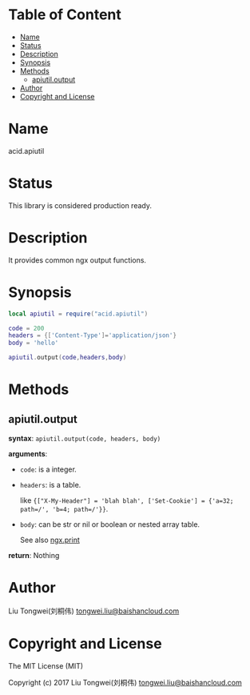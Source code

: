 <!-- START doctoc generated TOC please keep comment here to allow auto update -->
<!-- DON'T EDIT THIS SECTION, INSTEAD RE-RUN doctoc TO UPDATE -->
#   Table of Content

- [Name](#name)
- [Status](#status)
- [Description](#description)
- [Synopsis](#synopsis)
- [Methods](#methods)
  - [apiutil.output](#apiutiloutput)
- [Author](#author)
- [Copyright and License](#copyright-and-license)

<!-- END doctoc generated TOC please keep comment here to allow auto update -->

#   Name

acid.apiutil

#   Status

This library is considered production ready.

#   Description

It provides common ngx output functions.

#   Synopsis

```lua
local apiutil = require("acid.apiutil")

code = 200
headers = {['Content-Type']='application/json'}
body = 'hello'

apiutil.output(code,headers,body)
```

#   Methods


##  apiutil.output

**syntax**:
`apiutil.output(code, headers, body)`

**arguments**:

-   `code`:
    is a integer.

-   `headers`:
    is a table.

    like `{["X-My-Header"] = 'blah blah', ['Set-Cookie'] = {'a=32; path=/', 'b=4; path=/'}}`.

-   `body`:
    can be str or nil or boolean or nested array table.

    See also [ngx.print](https://github.com/openresty/lua-nginx-module#ngxprint)

**return**:
Nothing

#   Author

Liu Tongwei(刘桐伟) <tongwei.liu@baishancloud.com>

#   Copyright and License

The MIT License (MIT)

Copyright (c) 2017 Liu Tongwei(刘桐伟) <tongwei.liu@baishancloud.com>
